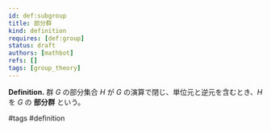 ```yaml
---
id: def:subgroup
title: 部分群
kind: definition
requires: [def:group]
status: draft
authors: [mathbot]
refs: []
tags: [group_theory]
---
```


**Definition.** 群 $G$ の部分集合 $H$ が $G$ の演算で閉じ、単位元と逆元を含むとき、$H$ を $G$ の **部分群** という。

#tags #definition


